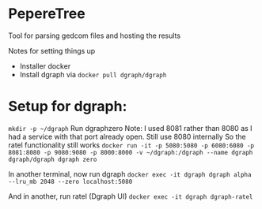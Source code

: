 # PepereTree
Tool for parsing gedcom files and hosting the results


Notes for setting things up
- Installer docker
- Install dgraph via `docker pull dgraph/dgraph`


# Setup for dgraph:

`mkdir -p ~/dgraph`
Run dgraphzero
Note: I used 8081 rather than 8080 as I had a service with that port already open. Still use 8080 internally
So the ratel functionality still works
`docker run -it -p 5080:5080 -p 6080:6080 -p 8081:8080 -p 9080:9080 -p 8000:8000 -v ~/dgraph:/dgraph --name dgraph dgraph/dgraph dgraph zero`

In another terminal, now run dgraph
`docker exec -it dgraph dgraph alpha --lru_mb 2048 --zero localhost:5080`

And in another, run ratel (Dgraph UI)
`docker exec -it dgraph dgraph-ratel`

